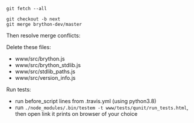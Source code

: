 ```
git fetch --all

git checkout -b next
git merge brython-dev/master
```

Then resolve merge conflicts:


Delete these files:

* www/src/brython.js
* www/src/brython_stdlib.js
* www/src/stdlib_paths.js
* www/src/version_info.js


Run tests:

* run before_script lines from .travis.yml (using python3.8)
* run `./node_modules/.bin/testem -t www/tests/qunit/run_tests.html`, then open link it prints on browser of your choice





